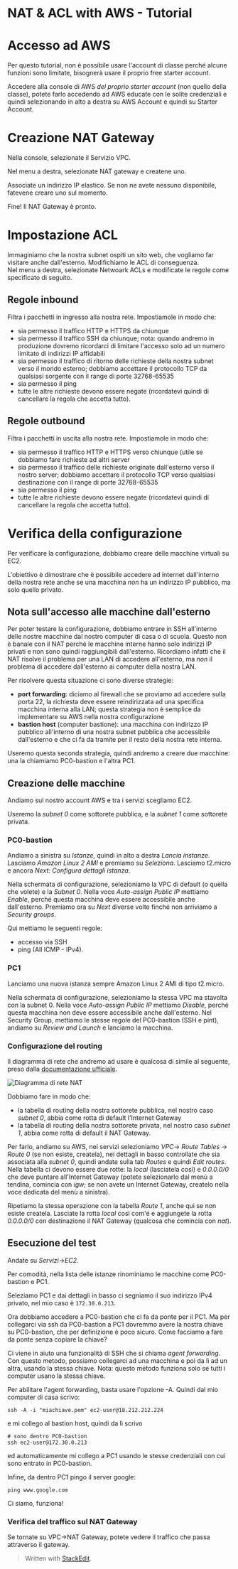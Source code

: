 
  
# NAT & ACL with AWS - Tutorial

# Accesso ad AWS
Per questo tutorial, non è possibile usare l'account di classe perché alcune funzioni sono limitate, bisognerà usare il proprio free starter account.

Accedere alla console di AWS *del proprio starter account* (non quello della classe), potete farlo accedendo ad AWS educate con le solite credenziali e quindi selezionando in alto a destra su AWS Account e quindi su Starter Account.  

# Creazione NAT Gateway  
Nella console, selezionate il Servizio VPC.  
  
Nel menu a destra, selezionate NAT gateway e createne uno.  
 
Associate un indirizzo IP elastico. Se non ne avete nessuno disponibile, fatevene creare uno sul momento.

Fine! Il NAT Gateway è pronto.

# Impostazione ACL
Immaginiamo che la nostra subnet ospiti un sito web, che vogliamo far visitare anche dall'esterno. Modifichiamo le ACL di conseguenza.  
Nel menu a destra, selezionate Netwoark ACLs e modificate le regole come specificato di seguito.

## Regole inbound
Filtra i pacchetti in ingresso alla nostra rete. Impostiamole in modo che: 
- sia permesso il traffico HTTP e HTTPS da chiunque  
- sia permesso il traffico SSH da chiunque; nota: quando andremo in produzione dovremo ricordarci di limitare l'accesso solo ad un numero limitato di indirizzi IP affidabili 
- sia permesso il traffico di ritorno delle richieste della nostra subnet verso il mondo esterno; dobbiamo accettare il protocollo TCP da qualsiasi sorgente con il range di porte 32768-65535  
- sia permesso il ping
- tutte le altre richieste devono essere negate (ricordatevi quindi di cancellare la regola che accetta tutto).

## Regole outbound
Filtra i pacchetti in uscita alla nostra rete. Impostiamole in modo che: 
- sia permesso il traffico HTTP e HTTPS verso chiunque (utile se dobbiamo fare richieste ad altri server
- sia permesso il traffico delle richieste originate dall'esterno verso il nostro server; dobbiamo accettare il protocollo TCP verso qualsiasi destinazione con il range di porte 32768-65535  
- sia permesso il ping
- tutte le altre richieste devono essere negate (ricordatevi quindi di cancellare la regola che accetta tutto).

# Verifica della configurazione

Per verificare la configurazione, dobbiamo creare delle macchine virtuali su EC2.

L'obiettivo è dimostrare che è possibile accedere ad internet dall'interno della nostra rete anche se una macchina _non_ ha un indirizzo IP pubblico, ma solo quello privato.

## Nota sull'accesso alle macchine dall'esterno
Per poter testare la configurazione, dobbiamo entrare in SSH all'interno delle nostre macchine dal nostro computer di casa o di scuola. Questo non è banale con il NAT perché le macchine interne hanno solo indirizzi IP privati e non sono quindi raggiungibili dall'esterno. Ricordiamo infatti che il NAT risolve il problema per una LAN di accedere all'esterno, ma _non_ il problema di accedere dall'esterno ai computer della nostra LAN.

Per risolvere questa situazione ci sono diverse strategie:
- **port forwarding**: diciamo al firewall che se proviamo ad accedere sulla porta 22, la richiesta deve essere reindirizzata ad una specifica macchina interna alla LAN; questa strategia non è semplice da implementare su AWS nella nostra configurazione
- **bastion host** (computer bastione): una macchina con indirizzo IP pubblico all'interno di una nostra subnet pubblica che  accessibile dall'esterno e che ci fa da tramite per il resto della nostra rete interna.

Useremo questa seconda strategia, quindi andremo a creare due macchine: una la chiamiamo PC0-bastion e l'altra PC1.

## Creazione delle macchine
Andiamo sul nostro account AWS e tra i servizi scegliamo EC2.

Useremo la _subnet 0_ come sottorete pubblica, e la _subnet 1_ come sottorete privata.

### PC0-bastion

Andiamo a sinistra su _Istanze_, quindi in alto a destra _Lancia instanze_. Lasciamo _Amazon Linux 2 AMI_ e premiamo su _Seleziona_. Lasciamo t2.micro e ancora _Next: Configura dettagli istanza_. 

Nella schermata di configurazione, selezioniamo la VPC di default (o quella che volete) e la _Subnet 0_. Nella voce _Auto-assign Public IP_ mettiamo _Enable_, perché questa macchina deve essere accessibile anche dall'esterno. Premiamo ora su _Next_ diverse volte finché non arriviamo a _Security groups_.

Qui mettiamo le seguenti regole:
- accesso via SSH
- ping (All ICMP - IPv4).


### PC1
Lanciamo una nuova istanza sempre Amazon Linux 2 AMI di tipo t2.micro.

Nella schermata di configurazione, selezioniamo la stessa VPC ma stavolta con la subnet 0. Nella voce _Auto-assign Public IP_  mettiamo _Disable_, perché questa macchina non deve essere accessibile anche dall'esterno. Nel Security Group, mettiamo le stesse regole del PC0-bastion (SSH e pint), andiamo su *Review and Launch* e lanciamo la macchina.

### Configurazione del routing
Il diagramma di rete che andremo ad usare è qualcosa di simile al seguente, preso dalla [documentazione ufficiale](https://docs.aws.amazon.com/vpc/latest/userguide/vpc-nat-gateway.html).

![Diagramma di rete NAT](https://github.com/wbigger/2021-stackedit/blob/main/nat-gateway-diagram.png?raw=true)

Dobbiamo fare in modo che:
- la tabella di routing della nostra sottorete pubblica, nel nostro caso _subnet 0_, abbia come rotta di default l'Internet Gateway
- la tabella di routing della nostra sottorete privata, nel nostro caso _subnet 1_, abbia come rotta di default il NAT Gateway.

Per farlo, andiamo su AWS, nei servizi selezioniamo *VPC*-> *Route Tables* -> *Route 0* (se non esiste, createla), nei dettagli in basso controllate che sia associata alla _subnet 0_, quindi andate sulla tab _Routes_ e quindi _Edit routes_. Nella tabella ci devono essere due rotte: la *local* (lasciatela così) e _0.0.0.0/0_ che deve puntare all'Internet Gateway (potete selezionarlo dal menù a tendina, comincia con _igw_; se non avete un Internet Gateway, createlo nella voce dedicata del menù a sinistra).

Ripetiamo la stessa operazione con la tabella _Route 1_, anche qui se non esiste createla. Lasciate la rotta *local* così com'é e aggiungete la rotta _0.0.0.0/0_ con destinazione il NAT Gateway (qualcosa che comincia con _nat_).

## Esecuzione del test

Andate su *Servizi*->*EC2*.

Per comodità, nella lista delle istanze rinominiamo le macchine come PC0-bastion e PC1.

Seleziamo PC1 e dai dettagli in basso ci segniamo il suo indirizzo IPv4 privato, nel mio caso è `172.30.0.213`.

Ora dobbiamo accedere a PC0-bastion che ci fa da ponte per il PC1. Ma per collegarci via ssh da PC0-bastion a PC1 dovremmo avere la nostra chiave su PC0-bastion, che per definizione è poco sicuro. Come facciamo a fare da ponte senza copiare la chiave?

Ci viene in aiuto una funzionalità di SSH che si chiama _agent forwarding_. Con questo metodo, possiamo collegarci ad una macchina e poi da lì ad un altra, usando la stessa chiave. Nota: questo metodo funziona solo se tutti i computer usano la stessa chiave.

Per abilitare l'agent forwarding, basta usare l'opzione -A. Quindi dal mio computer di casa scrivo:
```shell
ssh -A -i "miachiave.pem" ec2-user@18.212.212.224
```

e mi collego al bastion host, quindi da lì scrivo
```shell
# sono dentro PC0-bastion
ssh ec2-user@172.30.0.213
```
ed automaticamente mi collego a PC1 usando le stesse credenziali con cui sono entrato in PC0-bastion.

Infine, da dentro PC1 pingo il server google:
```shell
ping www.google.com
```

Ci siamo, funziona!

### Verifica del traffico sul NAT Gateway
Se tornate su VPC->NAT Gateway, potete vedere il traffico che passa attraverso il gateway.


> Written with [StackEdit](https://stackedit.io/).
<!--stackedit_data:
eyJoaXN0b3J5IjpbLTg2NTkzODUzMV19
-->
<!--stackedit_data:
eyJoaXN0b3J5IjpbMTU0NDk1NjQ4NCwxMDE4MjEwNjIsLTIwMD
M1Njg4MzgsLTE0MDMyMDkxNDcsLTc2Njc1NzY5NiwtMTM1MDQ0
MzQxNiwxOTcwOTk3OTcwLC0xOTExNDk4ODczLDUzMzU2MTA1NC
w3NjUzMTg5NDJdfQ==
-->